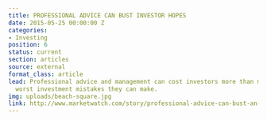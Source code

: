 ```yaml
---
title: PROFESSIONAL ADVICE CAN BUST INVESTOR HOPES
date: 2015-05-25 00:00:00 Z
categories:
- Investing
position: 6
status: current
section: articles
source: external
format_class: article
lead: Professional advice and management can cost investors more than most of the
  worst investment mistakes they can make.
img: uploads/beach-square.jpg
link: http://www.marketwatch.com/story/professional-advice-can-bust-an-investors-savings-heres-how-much-2017-03-03
---
```


